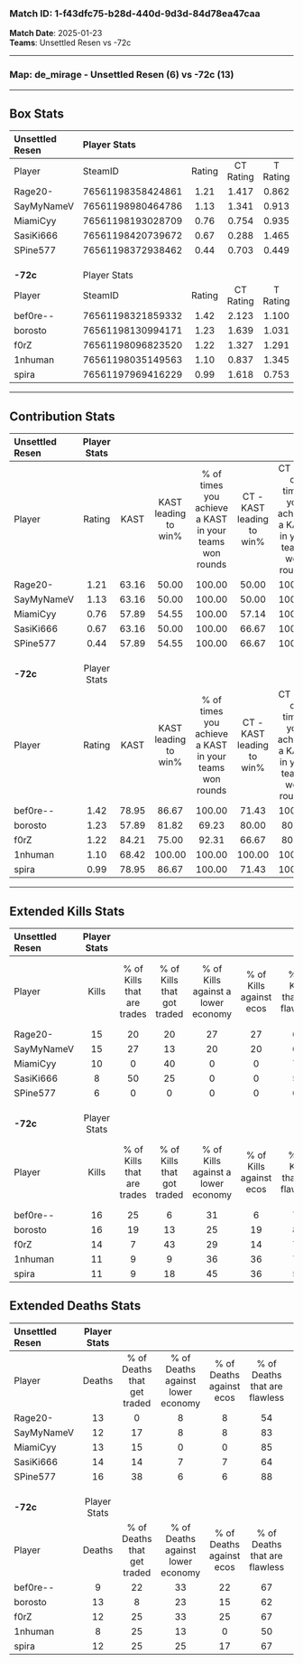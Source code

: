 ### Match ID: 1-f43dfc75-b28d-440d-9d3d-84d78ea47caa  
**Match Date**: 2025-01-23  
**Teams**: Unsettled Resen vs -72c  

---  

### **Map**: de_mirage - Unsettled Resen (6) vs -72c (13)  
---  

## Box Stats  

| **Unsettled Resen** | Player Stats      |        |           |          |       |       |       |         |        |      |     |
| :- | :- | :-: | :-: | :-: | :-: | :-: | :-: | :-: | :-: | :-: | :-: |
| Player              | SteamID           | Rating | CT Rating | T Rating | KAST  |  ADR  | Kills | Assists | Deaths | K/D  | HS% |
| Rage20-             | 76561198358424861 |  1.21  |   1.417   |  0.862   | 63.16 | 108.0 |  15   |    5    |   13   | 1.15 | 66  |
| SayMyNameV          | 76561198980464786 |  1.13  |   1.341   |  0.913   | 63.16 | 74.3  |  15   |    4    |   12   | 1.25 | 53  |
| MiamiCyy            | 76561198193028709 |  0.76  |   0.754   |  0.935   | 57.89 | 54.2  |  10   |    3    |   13   | 0.77 | 50  |
| SasiKi666           | 76561198420739672 |  0.67  |   0.288   |  1.465   | 63.16 | 52.1  |   8   |    1    |   14   | 0.57 | 75  |
| SPine577            | 76561198372938462 |  0.44  |   0.703   |  0.449   | 57.89 | 36.5  |   6   |    3    |   16   | 0.38 | 50  |
|                     |                   |        |           |          |       |       |       |         |        |      |     |
|                     |                   |        |           |          |       |       |       |         |        |      |     |
|                     |                   |        |           |          |       |       |       |         |        |      |     |
| **-72c**            | Player Stats      |        |           |          |       |       |       |         |        |      |     |
| Player              | SteamID           | Rating | CT Rating | T Rating | KAST  |  ADR  | Kills | Assists | Deaths | K/D  | HS% |
| bef0re--            | 76561198321859332 |  1.42  |   2.123   |  1.100   | 78.95 | 84.2  |  16   |    7    |   9    | 1.78 | 56  |
| borosto             | 76561198130994171 |  1.23  |   1.639   |  1.031   | 57.89 | 108.8 |  16   |    6    |   13   | 1.23 | 68  |
| f0rZ                | 76561198096823520 |  1.22  |   1.327   |  1.291   | 84.21 | 72.8  |  14   |    2    |   12   | 1.17 | 42  |
| 1nhuman             | 76561198035149563 |  1.10  |   0.837   |  1.345   | 68.42 | 69.5  |  11   |    8    |   8    | 1.38 | 54  |
| spira               | 76561197969416229 |  0.99  |   1.618   |  0.753   | 78.95 | 49.9  |  11   |    5    |   12   | 0.92 | 45  |
---  

## Contribution Stats  

| **Unsettled Resen** | Player Stats |       |                      |                                                        |                           |                                                             |                          |                                                            |
| :- | :-: | :-: | :-: | :-: | :-: | :-: | :-: | :-: |
| Player              |    Rating    | KAST  | KAST leading to win% | % of times you achieve a KAST in your teams won rounds | CT - KAST leading to win% | CT - % of times you achieve a KAST in your teams won rounds | T - KAST leading to win% | T - % of times you achieve a KAST in your teams won rounds |
| Rage20-             |     1.21     | 63.16 |        50.00         |                         100.00                         |           50.00           |                           100.00                            |          50.00           |                           100.00                           |
| SayMyNameV          |     1.13     | 63.16 |        50.00         |                         100.00                         |           50.00           |                           100.00                            |          50.00           |                           100.00                           |
| MiamiCyy            |     0.76     | 57.89 |        54.55         |                         100.00                         |           57.14           |                           100.00                            |          50.00           |                           100.00                           |
| SasiKi666           |     0.67     | 63.16 |        50.00         |                         100.00                         |           66.67           |                           100.00                            |          33.33           |                           100.00                           |
| SPine577            |     0.44     | 57.89 |        54.55         |                         100.00                         |           66.67           |                           100.00                            |          40.00           |                           100.00                           |
|                     |              |       |                      |                                                        |                           |                                                             |                          |                                                            |
|                     |              |       |                      |                                                        |                           |                                                             |                          |                                                            |
|                     |              |       |                      |                                                        |                           |                                                             |                          |                                                            |
| **-72c**            | Player Stats |       |                      |                                                        |                           |                                                             |                          |                                                            |
| Player              |    Rating    | KAST  | KAST leading to win% | % of times you achieve a KAST in your teams won rounds | CT - KAST leading to win% | CT - % of times you achieve a KAST in your teams won rounds | T - KAST leading to win% | T - % of times you achieve a KAST in your teams won rounds |
| bef0re--            |     1.42     | 78.95 |        86.67         |                         100.00                         |           71.43           |                           100.00                            |          100.00          |                           100.00                           |
| borosto             |     1.23     | 57.89 |        81.82         |                         69.23                          |           80.00           |                            80.00                            |          83.33           |                           62.50                            |
| f0rZ                |     1.22     | 84.21 |        75.00         |                         92.31                          |           66.67           |                            80.00                            |          80.00           |                           100.00                           |
| 1nhuman             |     1.10     | 68.42 |        100.00        |                         100.00                         |          100.00           |                           100.00                            |          100.00          |                           100.00                           |
| spira               |     0.99     | 78.95 |        86.67         |                         100.00                         |           71.43           |                           100.00                            |          100.00          |                           100.00                           |
---  

## Extended Kills Stats  

| **Unsettled Resen** | Player Stats |                            |                            |                                    |                         |                              |                                 |                                       |                    |           |
| :- | :-: | :-: | :-: | :-: | :-: | :-: | :-: | :-: | :-: | :-: |
| Player              |    Kills     | % of Kills that are trades | % of Kills that got traded | % of Kills against a lower economy | % of Kills against ecos | % of Kills that are flawless | % of Kills that are close duels | % of Kills that are assisted by flash | Pistol Round Kills | AWP Kills |
| Rage20-             |      15      |             20             |             20             |                 27                 |           27            |              60              |                0                |                   7                   |         2          |     0     |
| SayMyNameV          |      15      |             27             |             13             |                 20                 |           20            |              67              |                0                |                   0                   |         1          |     4     |
| MiamiCyy            |      10      |             0              |             40             |                 0                  |            0            |              70              |               10                |                   0                   |         0          |     0     |
| SasiKi666           |      8       |             50             |             25             |                 0                  |            0            |              50              |               25                |                  25                   |         1          |     0     |
| SPine577            |      6       |             0              |             0              |                 0                  |            0            |              67              |                0                |                   0                   |         2          |     0     |
|                     |              |                            |                            |                                    |                         |                              |                                 |                                       |                    |           |
|                     |              |                            |                            |                                    |                         |                              |                                 |                                       |                    |           |
|                     |              |                            |                            |                                    |                         |                              |                                 |                                       |                    |           |
| **-72c**            | Player Stats |                            |                            |                                    |                         |                              |                                 |                                       |                    |           |
| Player              |    Kills     | % of Kills that are trades | % of Kills that got traded | % of Kills against a lower economy | % of Kills against ecos | % of Kills that are flawless | % of Kills that are close duels | % of Kills that are assisted by flash | Pistol Round Kills | AWP Kills |
| bef0re--            |      16      |             25             |             6              |                 31                 |            6            |              75              |                0                |                  13                   |         0          |     0     |
| borosto             |      16      |             19             |             13             |                 25                 |           19            |              88              |               13                |                  13                   |         3          |     0     |
| f0rZ                |      14      |             7              |             43             |                 29                 |           14            |              79              |                0                |                   0                   |         2          |     5     |
| 1nhuman             |      11      |             9              |             9              |                 36                 |           36            |              73              |                9                |                   0                   |         1          |     0     |
| spira               |      11      |             9              |             18             |                 45                 |           36            |              55              |                0                |                   0                   |         0          |     0     |
## Extended Deaths Stats  

| **Unsettled Resen** | Player Stats |                             |                                   |                          |                               |                            |                           |               |
| :- | :-: | :-: | :-: | :-: | :-: | :-: | :-: | :-: |
| Player              |    Deaths    | % of Deaths that get traded | % of Deaths against lower economy | % of Deaths against ecos | % of Deaths that are flawless | % of Deaths that are close | % of Deaths while blinded | Deaths to AWP |
| Rage20-             |      13      |              0              |                 8                 |            8             |              54               |             8              |             8             |       1       |
| SayMyNameV          |      12      |             17              |                 8                 |            8             |              83               |             8              |             8             |       1       |
| MiamiCyy            |      13      |             15              |                 0                 |            0             |              85               |             0              |             0             |       1       |
| SasiKi666           |      14      |             14              |                 7                 |            7             |              64               |             7              |             0             |       1       |
| SPine577            |      16      |             38              |                 6                 |            6             |              88               |             0              |            13             |       1       |
|                     |              |                             |                                   |                          |                               |                            |                           |               |
|                     |              |                             |                                   |                          |                               |                            |                           |               |
|                     |              |                             |                                   |                          |                               |                            |                           |               |
| **-72c**            | Player Stats |                             |                                   |                          |                               |                            |                           |               |
| Player              |    Deaths    | % of Deaths that get traded | % of Deaths against lower economy | % of Deaths against ecos | % of Deaths that are flawless | % of Deaths that are close | % of Deaths while blinded | Deaths to AWP |
| bef0re--            |      9       |             22              |                33                 |            22            |              67               |             0              |            11             |       0       |
| borosto             |      13      |              8              |                23                 |            15            |              62               |             0              |             8             |       2       |
| f0rZ                |      12      |             25              |                33                 |            25            |              67               |             0              |             0             |       1       |
| 1nhuman             |      8       |             25              |                13                 |            0             |              50               |             25             |             0             |       0       |
| spira               |      12      |             25              |                25                 |            17            |              67               |             8              |             8             |       1       |

